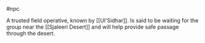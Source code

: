 #npc 

A trusted field operative, known by [[Ul'Sidhar]]. Is said to be waiting for the group near the [[Sjaleeri Desert]] and will help provide safe passage through the desert.